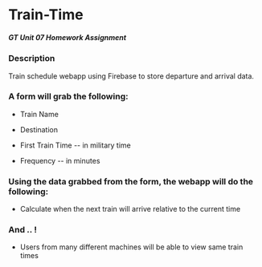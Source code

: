 # Train-Time

##### GT Unit 07 Homework Assignment

### Description

Train schedule webapp using Firebase to store departure and arrival data.

### A form will grab the following:

* Train Name
    
* Destination 

* First Train Time -- in military time

* Frequency -- in minutes

### Using the data grabbed from the form, the webapp will do the following:
  
* Calculate when the next train will arrive relative to the current time

### And .. !
  
* Users from many different machines will be able to view same train times
